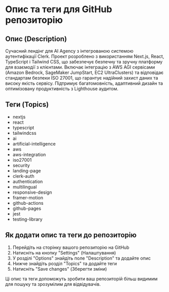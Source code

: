 # Опис та теги для GitHub репозиторію

## Опис (Description)

Сучасний лендінг для AI Agency з інтегрованою системою аутентифікації Clerk. Проект розроблено з використанням Next.js, React, TypeScript і Tailwind CSS, що забезпечує безпечну та зручну платформу для взаємодії з клієнтами. Включає інтеграцію з AWS AGI сервісами (Amazon Bedrock, SageMaker JumpStart, EC2 UltraClusters) та відповідає стандартам безпеки ISO 27001, що гарантує надійний захист даних та високу якість сервісу. Підтримує багатомовність, адаптивний дизайн та оптимізовану продуктивність з Lighthouse аудитом.

## Теги (Topics)

- nextjs
- react
- typescript
- tailwindcss
- ai
- artificial-intelligence
- aws
- aws-integration
- iso27001
- security
- landing-page
- clerk-auth
- authentication
- multilingual
- responsive-design
- framer-motion
- github-actions
- github-pages
- jest
- testing-library

## Як додати опис та теги до репозиторію

1. Перейдіть на сторінку вашого репозиторію на GitHub
2. Натисніть на кнопку "Settings" (Налаштування)
3. У розділі "Options" знайдіть поле "Description" та додайте опис
4. Нижче знайдіть розділ "Topics" та додайте теги
5. Натисніть "Save changes" (Зберегти зміни)

Ці опис та теги допоможуть зробити ваш репозиторій більш видимим для пошуку та зрозумілим для відвідувачів.
